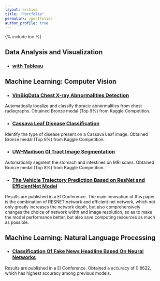 ```yaml
---
layout: archive
title: "Portfolio"
permalink: /portfolio/
author_profile: true
---
```

<style> ul { margin-bottom: 0; } </style>

{% include toc %}
## Data Analysis and Visualization
- ### [with Tableau](https://public.tableau.com/app/profile/ruyi8631)

## Machine Learning: Computer Vision 
- ### [VinBigData Chest X-ray Abnormalities Detection](https://github.com/ruyiq/VinBigData-Chest-X-ray-Abnormalities-Detection)
Automatically localize and classify thoracic abnormalities from chest radiographs. Obtained Bronze medal (Top 9%) from Kaggle Competition.

- ### [Cassava Leaf Disease Classification](https://github.com/ruyiq/Cassava-Leaf-Disease-Classification)
Identify the type of disease present on a Cassava Leaf image. Obtained Bronze medal (Top 9%) from Kaggle Competition.

- ### [UW-Madison GI Tract Image Segmentation](https://github.com/ruyiq/UW-Madison-GI-Tract-Image-Segmentation.git)
Automatically segment the stomach and intestines on MRI scans. Obtained Bronze medal (Top 8%) from Kaggle Competition.

- ### [The Vehicle Trajectory Prediction Based on ResNet and EfficientNet Model](https://github.com/ruyiq/The-Vehicle-Trajectory-Prediction-Based-on-ResNet-and-EfficientNet-Model#the-vehicle-trajectory-prediction-based-on-resnet-and-efficientnet-model)
Results are published in a EI Conference. The main innovation of this paper is the combination of RESNET network and efficient net network, which not only greatly increases the network depth, but also comprehensively changes the choice of network width and image resolution, so as to make the model performance better, but also save computing resources as much as possible.

## Machine Learning: Natural Language Processing
- ### [Classification Of Fake News Headline Based On Neural Networks](https://github.com/ruyiq/Classification-Of-Fake-News-Headline-Based-On-Neural-Networks)
Results are published in a EI Conference. Obtained a accuracy of 0.8622, which has highest accuracy among previous models.

